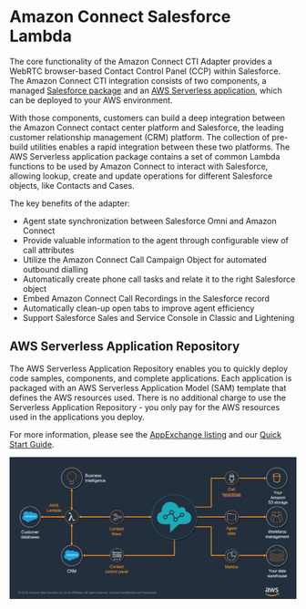 # Amazon Connect Salesforce Lambda

The core functionality of the Amazon Connect CTI Adapter provides a WebRTC browser-based Contact Control Panel (CCP) within Salesforce. The Amazon Connect CTI integration consists of two components, a managed [Salesforce package](https://appexchange.salesforce.com/listingDetail?listingId=a0N3A00000EJH4yUAH) and an [AWS Serverless application](https://serverlessrepo.aws.amazon.com/#/applications/arn:aws:serverlessrepo:us-east-1:680944752362:applications~AmazonConnectSalesforceLambda), which can be deployed to your AWS environment. 

With those components, customers can build a deep integration between the Amazon Connect contact center platform and Salesforce, the leading customer relationship management (CRM) platform. The collection of pre-build utilities enables a rapid integration between these two platforms. The AWS Serverless application package contains a set of common Lambda functions to be used by Amazon Connect to interact with Salesforce, allowing lookup, create and update operations for different Salesforce objects, like Contacts and Cases.

The key benefits of the adapter:
* Agent state synchronization between Salesforce Omni and Amazon Connect
* Provide valuable information to the agent through configurable view of call attributes
* Utilize the Amazon Connect Call Campaign Object for automated outbound dialling
* Automatically create phone call tasks and relate it to the right Salesforce object
* Embed Amazon Connect Call Recordings in the Salesforce record
* Automatically clean-up open tabs to improve agent efficiency
* Support Salesforce Sales and Service Console in Classic and Lightening


## AWS Serverless Application Repository

The AWS Serverless Application Repository enables you to quickly deploy code samples, components, and complete applications. Each application is packaged with an AWS Serverless Application Model (SAM) template that defines the AWS resources used. There is no additional charge to use the Serverless Application Repository - you only pay for the AWS resources used in the applications you deploy.

For more information, please see the [AppExchange listing](https://appexchange.salesforce.com/listingDetail?listingId=a0N3A00000EJH4yUAH) and our [Quick Start Guide](https://docs.aws.amazon.com/connect/latest/adminguide/salesforce-integration.html).


![Screenshot](AmazonConnectSalesforceIntegration.png)




